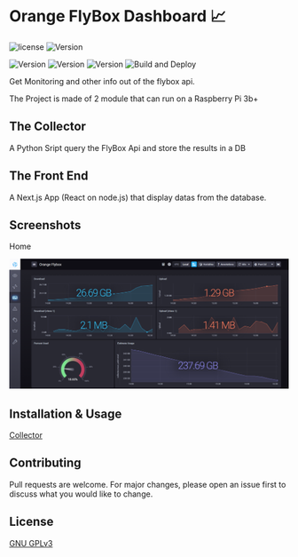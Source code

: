 # Orange FlyBox Dashboard 📈

![license](https://img.shields.io/github/license/MinerBigWhale/Orange-FlyBox-Dashboard/) 
![Version](https://img.shields.io/github/commit-activity/y/MinerBigWhale/Orange-FlyBox-Dashboard/)

![Version](https://img.shields.io/github/contributors/MinerBigWhale/Orange-FlyBox-Dashboard/) 
![Version](https://img.shields.io/github/last-commit/MinerBigWhale/Orange-FlyBox-Dashboard/) 
![Version](https://img.shields.io/github/package-json/v/MinerBigWhale/Orange-FlyBox-Dashboard/) 
![Build and Deploy](https://github.com/MinerBigWhale/Orange-FlyBox-Dashboard/workflows/Build%20and%20Deploy/badge.svg)

Get Monitoring and other info out of the flybox api.

The Project is made of 2 module that can run on a Raspberry Pi 3b+

## The Collector 
A Python Sript query the FlyBox Api and store the results in a DB

## The Front End
A Next.js App (React on node.js) that display datas from the database.

## Screenshots
Home

![Dashboard](https://github.com/MinerBigWhale/Orange-FlyBox-Dashboard/raw/main/public/dashboard.png)

## Installation & Usage 
[Collector](https://github.com/MinerBigWhale/Orange-FlyBox-Dashboard/tree/main/collector/)

## Contributing
Pull requests are welcome. For major changes, please open an issue first to discuss what you would like to change.

## License
[GNU GPLv3](https://choosealicense.com/licenses/gpl-3.0/)